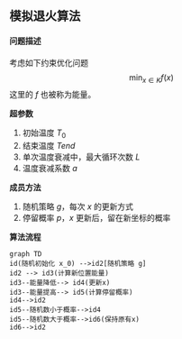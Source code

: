 ## 模拟退火算法

#### 问题描述

考虑如下约束优化问题
$$
\min_{x\in K}f(x)
$$
这里的 $f$ 也被称为能量。

**超参数**

1. 初始温度 $T_{0}$
2. 结束温度 $\textit{Tend}$
3. 单次温度衰减中，最大循环次数 $L$
4. 温度衰减系数 $a$

**成员方法**

1. 随机策略 $g$，每次 $x$ 的更新方式
2. 停留概率 $p$，$x$ 更新后，留在新坐标的概率

**算法流程**

```mermaid
graph TD
id(随机初始化 x_0) -->id2[随机策略 g]
id2 --> id3(计算新位置能量)
id3--能量降低--> id4(更新x)
id3--能量提高--> id5(计算停留概率)
id4-->id2
id5--随机数小于概率-->id4
id5--随机数大于概率-->id6(保持原有x)
id6-->id2
```

